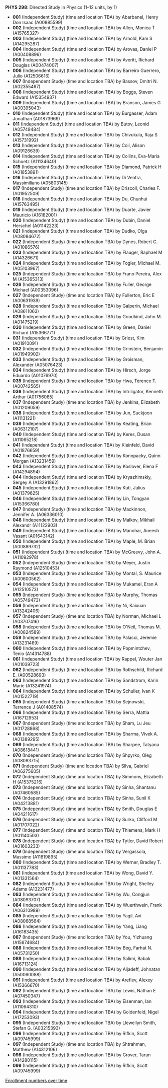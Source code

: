 **PHYS 298**: Directed Study in Physics (1–12 units, by 1)

- **001** (Independent Study) (time and location TBA) by Abarbanel, Henry Don Isaac (A00885599)
- **002** (Independent Study) (time and location TBA) by Allen, Monica T (A15765327)
- **003** (Independent Study) (time and location TBA) by Arnold, Kam S (A14295287)
- **004** (Independent Study) (time and location TBA) by Arovas, Daniel P (A00408896)
- **005** (Independent Study) (time and location TBA) by Averitt, Richard Douglas (A00474007)
- **006** (Independent Study) (time and location TBA) by Barreiro Guerrero, Julio (A12506616)
- **007** (Independent Study) (time and location TBA) by Bassov, Dmitri N. (A02355467)
- **008** (Independent Study) (time and location TBA) by Boggs, Steven Edward (A15354937)
- **009** (Independent Study) (time and location TBA) by Branson, James G (A00395043)
- **010** (Independent Study) (time and location TBA) by Burgasser, Adam Jonathan (A01873969)
- **011** (Independent Study) (time and location TBA) by Butov, Leonid (A05749484)
- **012** (Independent Study) (time and location TBA) by Chivukula, Raja S (A15731992)
- **013** (Independent Study) (time and location TBA) by Coil, Alison (A09126639)
- **014** (Independent Study) (time and location TBA) by Collins, Eva-Maria Schoetz (A11134640)
- **015** (Independent Study) (time and location TBA) by Diamond, Patrick H (A01853891)
- **016** (Independent Study) (time and location TBA) by Di Ventra, Massimiliano (A05803145)
- **017** (Independent Study) (time and location TBA) by Driscoll, Charles F. (A01952509)
- **018** (Independent Study) (time and location TBA) by Du, Chunhui (A15763495)
- **019** (Independent Study) (time and location TBA) by Duarte, Javier Mauricio (A16182001)
- **020** (Independent Study) (time and location TBA) by Dubin, Daniel Herschel (A01142223)
- **021** (Independent Study) (time and location TBA) by Dudko, Olga (A08084672)
- **022** (Independent Study) (time and location TBA) by Dynes, Robert C. (A01086576)
- **023** (Independent Study) (time and location TBA) by Flauger, Raphael M (A14326671)
- **024** (Independent Study) (time and location TBA) by Fogler, Michael M. (A05103967)
- **025** (Independent Study) (time and location TBA) by Frano Pereira, Alex M (A15365313)
- **026** (Independent Study) (time and location TBA) by Fuller, George Michael (A00353096)
- **027** (Independent Study) (time and location TBA) by Fullerton, Eric E (A00631939)
- **028** (Independent Study) (time and location TBA) by Galperin, Michael (A08611063)
- **029** (Independent Study) (time and location TBA) by Goodkind, John M. (A01475219)
- **030** (Independent Study) (time and location TBA) by Green, Daniel Richard (A15366771)
- **031** (Independent Study) (time and location TBA) by Griest, Kim (A01910091)
- **032** (Independent Study) (time and location TBA) by Grinstein, Benjamin (A01949902)
- **033** (Independent Study) (time and location TBA) by Groisman, Alexander (A05076423)
- **034** (Independent Study) (time and location TBA) by Hirsch, Jorge Eduardo (A01076970)
- **035** (Independent Study) (time and location TBA) by Hwa, Terence T. (A00742565)
- **036** (Independent Study) (time and location TBA) by Intriligator, Kenneth Arthur (A01756085)
- **037** (Independent Study) (time and location TBA) by Jenkins, Elizabeth (A01209059)
- **038** (Independent Study) (time and location TBA) by Jun, Suckjoon (A11131221)
- **039** (Independent Study) (time and location TBA) by Keating, Brian (A06312107)
- **040** (Independent Study) (time and location TBA) by Keres, Dusan (A11065218)
- **041** (Independent Study) (time and location TBA) by Kleinfeld, David (A01876659)
- **042** (Independent Study) (time and location TBA) by Konopacky, Quinn Morgan (A13231459)
- **043** (Independent Study) (time and location TBA) by Koslover, Elena F (A14294894)
- **044** (Independent Study) (time and location TBA) by Kryazhimskiy, Sergey A (A13291862)
- **045** (Independent Study) (time and location TBA) by Kuti, Julius (A01379625)
- **046** (Independent Study) (time and location TBA) by Lin, Tongyan (A15366780)
- **047** (Independent Study) (time and location TBA) by Mackinnon, Jennifer A. (A06336010)
- **048** (Independent Study) (time and location TBA) by Malkov, Mikhail Alexandr (A11122903)
- **049** (Independent Study) (time and location TBA) by Manohar, Aneesh Vasant (A01643142)
- **050** (Independent Study) (time and location TBA) by Maple, M. Brian (A00889732)
- **051** (Independent Study) (time and location TBA) by McGreevy, John A. (A11092978)
- **052** (Independent Study) (time and location TBA) by Meyer, Justin Raymond (A12510453)
- **053** (Independent Study) (time and location TBA) by Montal, S. Maurice (A00600562)
- **054** (Independent Study) (time and location TBA) by Mukamel, Eran A (A12510573)
- **055** (Independent Study) (time and location TBA) by Murphy, Thomas (A05749473)
- **056** (Independent Study) (time and location TBA) by Ni, Kaixuan (A13242406)
- **057** (Independent Study) (time and location TBA) by Norman, Michael L (A03707416)
- **058** (Independent Study) (time and location TBA) by O'Neil, Thomas M. (A00824589)
- **059** (Independent Study) (time and location TBA) by Palacci, Jeremie (A13231469)
- **060** (Independent Study) (time and location TBA) by Popmintchev, Tenio (A14314788)
- **061** (Independent Study) (time and location TBA) by Rappel, Wouter Jan (A01039723)
- **062** (Independent Study) (time and location TBA) by Rothschild, Richard E. (A00528693)
- **063** (Independent Study) (time and location TBA) by Sandstrom, Karin Marie (A13241974)
- **064** (Independent Study) (time and location TBA) by Schuller, Ivan K (A01522719)
- **065** (Independent Study) (time and location TBA) by Sejnowski, Terrence J (A01408574)
- **066** (Independent Study) (time and location TBA) by Serra, Mattia (A16712953)
- **067** (Independent Study) (time and location TBA) by Sham, Lu Jeu (A01728868)
- **068** (Independent Study) (time and location TBA) by Sharma, Vivek A. (A01389295)
- **069** (Independent Study) (time and location TBA) by Sharpee, Tatyana (A08618441)
- **070** (Independent Study) (time and location TBA) by Shpyrko, Oleg (A08093715)
- **071** (Independent Study) (time and location TBA) by Silva, Gabriel (A06275605)
- **072** (Independent Study) (time and location TBA) by Simmons, Elizabeth H (A15375216)
- **073** (Independent Study) (time and location TBA) by Sinha, Shantanu (A07460585)
- **074** (Independent Study) (time and location TBA) by Sinha, Sunil K (A04213881)
- **075** (Independent Study) (time and location TBA) by Smith, Douglas E (A04211617)
- **076** (Independent Study) (time and location TBA) by Surko, Clifford M (A01707022)
- **077** (Independent Study) (time and location TBA) by Thiemens, Mark H (A01140503)
- **078** (Independent Study) (time and location TBA) by Tytler, David Robert (A01603233)
- **079** (Independent Study) (time and location TBA) by Vergassola, Massimo (A11819895)
- **080** (Independent Study) (time and location TBA) by Werner, Bradley T. (A01137783)
- **081** (Independent Study) (time and location TBA) by Wong, David Y. (A01331564)
- **082** (Independent Study) (time and location TBA) by Wright, Shelley Adams (A13231477)
- **083** (Independent Study) (time and location TBA) by Wu, Congjun (A08093707)
- **084** (Independent Study) (time and location TBA) by Wuerthwein, Frank (A06310989)
- **085** (Independent Study) (time and location TBA) by Yagil, Avi (A08068564)
- **086** (Independent Study) (time and location TBA) by Yang, Liang (A16183435)
- **087** (Independent Study) (time and location TBA) by You, Yizhuang (A15674684)
- **088** (Independent Study) (time and location TBA) by Beg, Farhat N. (A05731250)
- **089** (Independent Study) (time and location TBA) by Salimi, Babak (A16713124)
- **090** (Independent Study) (time and location TBA) by Aljadeff, Johnatan (A50060088)
- **091** (Independent Study) (time and location TBA) by Arefiev, Alexey (A15366670)
- **092** (Independent Study) (time and location TBA) by Lewis, Nathan E (A07450347)
- **093** (Independent Study) (time and location TBA) by Eisenman, Ian (A11064310)
- **094** (Independent Study) (time and location TBA) by Goldenfeld, Nigel (A17253093)
- **095** (Independent Study) (time and location TBA) by Llewellyn Smith, Stefan G. (A03215393)
- **096** (Independent Study) (time and location TBA) by Rifkin, Scott (A09745999)
- **097** (Independent Study) (time and location TBA) by Shtrahman, Matthew (A14312106)
- **098** (Independent Study) (time and location TBA) by Grover, Tarun (A14280115)
- **099** (Independent Study) (time and location TBA) by Rifkin, Scott (A09745999)

[Enrollment numbers over time](./PHYS298.tsv)
